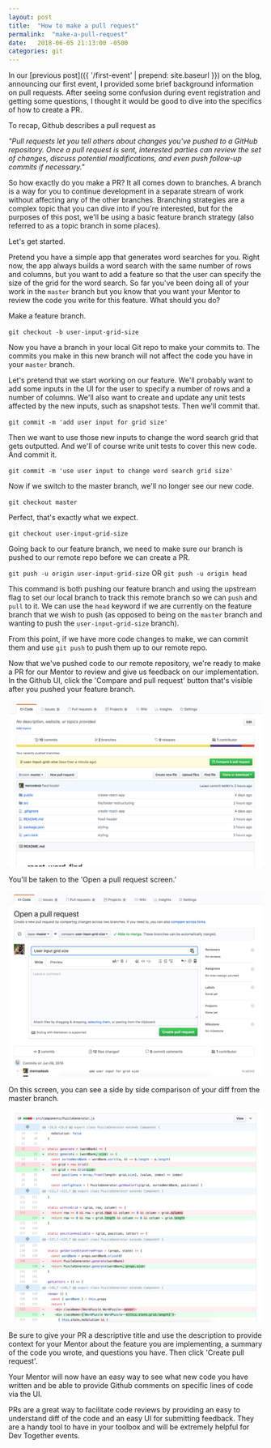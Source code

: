 ```yaml
---
layout: post
title:  "How to make a pull request"
permalink:  "make-a-pull-request"
date:   2018-06-05 21:13:00 -0500
categories: git
---
```

In our [previous post]({{ '/first-event' | prepend: site.baseurl }}) on the blog, announcing our first event, I provided some brief background information on pull requests. After seeing some confusion during event registration and getting some questions, I thought it would be good to dive into the specifics of how to create a PR. 

To recap, Github describes a pull request as 

_"Pull requests let you tell others about changes you've pushed to a GitHub repository. Once a pull request is sent, interested parties can review the set of changes, discuss potential modifications, and even push follow-up commits if necessary."_

So how exactly do you make a PR? It all comes down to branches. A branch is a way for you to continue development in a separate stream of work without affecting any of the other branches. Branching strategies are a complex topic that you can dive into if you're interested, but for the purposes of this post, we'll be using a basic feature branch strategy (also referred to as a topic branch in some places). 

Let's get started.

Pretend you have a simple app that generates word searches for you. Right now, the app always builds a word search with the same number of rows and columns, but you want to add a feature so that the user can specify the size of the grid for the word search. So far you've been doing all of your work in the `master` branch but you know that you want your Mentor to review the code you write for this feature. What should you do?

Make a feature branch.

`git checkout -b user-input-grid-size`

Now you have a branch in your local Git repo to make your commits to. The commits you make in this new branch will not affect the code you have in your `master` branch. 

Let's pretend that we start working on our feature. We'll probably want to add some inputs in the UI for the user to specify a number of rows and a number of columns. We'll also want to create and update any unit tests affected by the new inputs, such as snapshot tests. Then we'll commit that.

`git commit -m 'add user input for grid size'`

Then we want to use those new inputs to change the word search grid that gets outputted. And we'll of course write unit tests to cover this new code. And commit it.

`git commit -m 'use user input to change word search grid size'`

Now if we switch to the master branch, we'll no longer see our new code. 

`git checkout master`

Perfect, that's exactly what we expect.

`git checkout user-input-grid-size`

Going back to our feature branch, we need to make sure our branch is pushed to our remote repo before we can create a PR.

`git push -u origin user-input-grid-size` OR `git push -u origin head`

This command is both pushing our feature branch and using the upstream flag to set our local branch to track this remote branch so we can `push` and `pull` to it. We can use the `head` keyword if we are currently on the feature branch that we wish to push (as opposed to being on the `master` branch and wanting to push the `user-input-grid-size` branch).

From this point, if we have more code changes to make, we can commit them and use `git push` to push them up to our remote repo.

Now that we've pushed code to our remote repository, we're ready to make a PR for our Mentor to review and give us feedback on our implementation. In the Github UI, click the 'Compare and pull request' button that's visible after you pushed your feature branch.

![Compare and pull request](../assets/images/CompareAndPullRequest.png)

You'll be taken to the 'Open a pull request screen.' 

![Open a pull request](../assets/images/OpenPullRequest.png)

On this screen, you can see a side by side comparison of your diff from the master branch.

![Pull request diff](../assets/images/PullRequestDiff.png)

Be sure to give your PR a descriptive title and use the description to provide context for your Mentor about the feature you are implementing, a summary of the code you wrote, and questions you have. Then click 'Create pull request'.

Your Mentor will now have an easy way to see what new code you have written and be able to provide Github comments on specific lines of code via the UI.

PRs are a great way to facilitate code reviews by providing an easy to understand diff of the code and an easy UI for submitting feedback. They are a handy tool to have in your toolbox and will be extremely helpful for Dev Together events.
